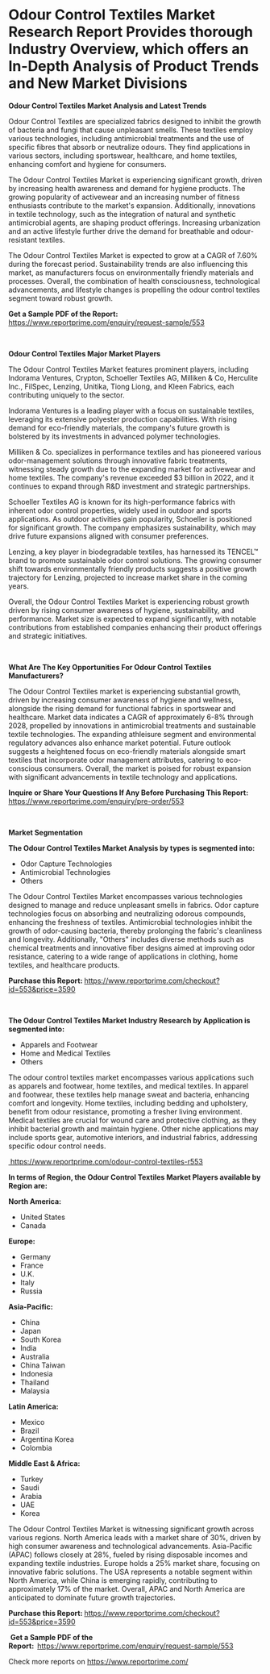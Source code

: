 <p><h1>Odour Control Textiles Market Research Report Provides thorough Industry Overview, which offers an In-Depth Analysis of Product Trends and New Market Divisions</h1></p><p><strong>Odour Control Textiles Market Analysis and Latest Trends</strong></p>
<p><p>Odour Control Textiles are specialized fabrics designed to inhibit the growth of bacteria and fungi that cause unpleasant smells. These textiles employ various technologies, including antimicrobial treatments and the use of specific fibres that absorb or neutralize odours. They find applications in various sectors, including sportswear, healthcare, and home textiles, enhancing comfort and hygiene for consumers.</p><p>The Odour Control Textiles Market is experiencing significant growth, driven by increasing health awareness and demand for hygiene products. The growing popularity of activewear and an increasing number of fitness enthusiasts contribute to the market's expansion. Additionally, innovations in textile technology, such as the integration of natural and synthetic antimicrobial agents, are shaping product offerings. Increasing urbanization and an active lifestyle further drive the demand for breathable and odour-resistant textiles.</p><p>The Odour Control Textiles Market is expected to grow at a CAGR of 7.60% during the forecast period. Sustainability trends are also influencing this market, as manufacturers focus on environmentally friendly materials and processes. Overall, the combination of health consciousness, technological advancements, and lifestyle changes is propelling the odour control textiles segment toward robust growth.</p></p>
<p><strong>Get a Sample PDF of the Report:&nbsp;</strong> <a href="https://www.reportprime.com/enquiry/request-sample/553?utm_campaign=2464&utm_medium=2&utm_source=Github&utm_content=ia&utm_term=18032025&utm_id=odour-control-textiles">https://www.reportprime.com/enquiry/request-sample/553</a></p>
<p>&nbsp;</p>
<p><strong>Odour Control Textiles Major Market Players</strong></p>
<p><p>The Odour Control Textiles Market features prominent players, including Indorama Ventures, Crypton, Schoeller Textiles AG, Milliken & Co, Herculite Inc., FilSpec, Lenzing, Unitika, Tiong Liong, and Kleen Fabrics, each contributing uniquely to the sector.</p><p>Indorama Ventures is a leading player with a focus on sustainable textiles, leveraging its extensive polyester production capabilities. With rising demand for eco-friendly materials, the company's future growth is bolstered by its investments in advanced polymer technologies.</p><p>Milliken & Co. specializes in performance textiles and has pioneered various odor-management solutions through innovative fabric treatments, witnessing steady growth due to the expanding market for activewear and home textiles. The company's revenue exceeded $3 billion in 2022, and it continues to expand through R&D investment and strategic partnerships.</p><p>Schoeller Textiles AG is known for its high-performance fabrics with inherent odor control properties, widely used in outdoor and sports applications. As outdoor activities gain popularity, Schoeller is positioned for significant growth. The company emphasizes sustainability, which may drive future expansions aligned with consumer preferences.</p><p>Lenzing, a key player in biodegradable textiles, has harnessed its TENCEL™ brand to promote sustainable odor control solutions. The growing consumer shift towards environmentally friendly products suggests a positive growth trajectory for Lenzing, projected to increase market share in the coming years.</p><p>Overall, the Odour Control Textiles Market is experiencing robust growth driven by rising consumer awareness of hygiene, sustainability, and performance. Market size is expected to expand significantly, with notable contributions from established companies enhancing their product offerings and strategic initiatives.</p></p>
<p>&nbsp;</p>
<p><strong>What Are The Key Opportunities For Odour Control Textiles Manufacturers?</strong></p>
<p><p>The Odour Control Textiles market is experiencing substantial growth, driven by increasing consumer awareness of hygiene and wellness, alongside the rising demand for functional fabrics in sportswear and healthcare. Market data indicates a CAGR of approximately 6-8% through 2028, propelled by innovations in antimicrobial treatments and sustainable textile technologies. The expanding athleisure segment and environmental regulatory advances also enhance market potential. Future outlook suggests a heightened focus on eco-friendly materials alongside smart textiles that incorporate odor management attributes, catering to eco-conscious consumers. Overall, the market is poised for robust expansion with significant advancements in textile technology and applications.</p></p>
<p><strong>Inquire or Share Your Questions If Any Before Purchasing This Report:</strong> <a href="https://www.reportprime.com/enquiry/pre-order/553?utm_campaign=2464&utm_medium=2&utm_source=Github&utm_content=ia&utm_term=18032025&utm_id=odour-control-textiles">https://www.reportprime.com/enquiry/pre-order/553</a></p>
<p>&nbsp;</p>
<p><strong>Market Segmentation</strong></p>
<p><strong>The Odour Control Textiles Market Analysis by types is segmented into:</strong></p>
<p><ul><li>Odor Capture Technologies</li><li>Antimicrobial Technologies</li><li>Others</li></ul></p>
<p><p>The Odour Control Textiles Market encompasses various technologies designed to manage and reduce unpleasant smells in fabrics. Odor capture technologies focus on absorbing and neutralizing odorous compounds, enhancing the freshness of textiles. Antimicrobial technologies inhibit the growth of odor-causing bacteria, thereby prolonging the fabric's cleanliness and longevity. Additionally, "Others" includes diverse methods such as chemical treatments and innovative fiber designs aimed at improving odor resistance, catering to a wide range of applications in clothing, home textiles, and healthcare products.</p></p>
<p><strong>Purchase this Report:&nbsp;</strong><a href="https://www.reportprime.com/checkout?id=553&price=3590&utm_campaign=2464&utm_medium=2&utm_source=Github&utm_content=ia&utm_term=18032025&utm_id=odour-control-textiles">https://www.reportprime.com/checkout?id=553&price=3590</a></p>
<p>&nbsp;</p>
<p><strong>The Odour Control Textiles Market Industry Research by Application is segmented into:</strong></p>
<p><ul><li>Apparels and Footwear</li><li>Home and Medical Textiles</li><li>Others</li></ul></p>
<p><p>The odour control textiles market encompasses various applications such as apparels and footwear, home textiles, and medical textiles. In apparel and footwear, these textiles help manage sweat and bacteria, enhancing comfort and longevity. Home textiles, including bedding and upholstery, benefit from odour resistance, promoting a fresher living environment. Medical textiles are crucial for wound care and protective clothing, as they inhibit bacterial growth and maintain hygiene. Other niche applications may include sports gear, automotive interiors, and industrial fabrics, addressing specific odour control needs.</p></p>
<p><a href="https://www.reportprime.com/odour-control-textiles-r553?utm_campaign=2464&utm_medium=2&utm_source=Github&utm_content=ia&utm_term=18032025&utm_id=odour-control-textiles">&nbsp;https://www.reportprime.com/odour-control-textiles-r553</a></p>
<p><strong>In terms of Region, the Odour Control Textiles Market Players available by Region are:</strong></p>
<p>
    <p> <strong> North America: </strong>
        <ul>
            <li>United States</li>
            <li>Canada</li>
        </ul>
        </p> 
    <p> <strong> Europe: </strong>
        <ul>
            <li>Germany</li>
            <li>France</li>
            <li>U.K.</li>
            <li>Italy</li>
            <li>Russia</li>
        </ul>
        </p> 
    <p> <strong> Asia-Pacific: </strong>
        <ul>
            <li>China</li>
            <li>Japan</li>
            <li>South Korea</li>
            <li>India</li>
            <li>Australia</li>
            <li>China Taiwan</li>
            <li>Indonesia</li>
            <li>Thailand</li>
            <li>Malaysia</li>
        </ul>
        </p> 
    <p> <strong> Latin America: </strong>
        <ul>
            <li>Mexico</li>
            <li>Brazil</li>
            <li>Argentina Korea</li>
            <li>Colombia</li>
        </ul>
        </p> 
    <p> <strong> Middle East & Africa: </strong>
        <ul>
            <li>Turkey</li>
            <li>Saudi</li>
            <li>Arabia</li>
            <li>UAE</li>
            <li>Korea</li>
        </ul>
    </p>
    </p>
<p><p>The Odour Control Textiles Market is witnessing significant growth across various regions. North America leads with a market share of 30%, driven by high consumer awareness and technological advancements. Asia-Pacific (APAC) follows closely at 28%, fueled by rising disposable incomes and expanding textile industries. Europe holds a 25% market share, focusing on innovative fabric solutions. The USA represents a notable segment within North America, while China is emerging rapidly, contributing to approximately 17% of the market. Overall, APAC and North America are anticipated to dominate future growth trajectories.</p></p>
<p><strong>Purchase this Report: </strong><a href="https://www.reportprime.com/checkout?id=553&price=3590&utm_campaign=2464&utm_medium=2&utm_source=Github&utm_content=ia&utm_term=18032025&utm_id=odour-control-textiles">https://www.reportprime.com/checkout?id=553&price=3590</a></p>
<p>&nbsp;<strong>Get a Sample PDF of the Report:&nbsp;&nbsp;</strong><a href="https://www.reportprime.com/enquiry/request-sample/553?utm_campaign=2464&utm_medium=2&utm_source=Github&utm_content=ia&utm_term=18032025&utm_id=odour-control-textiles">https://www.reportprime.com/enquiry/request-sample/553</a></p>
<p><strong></strong></p>
<p>Check more reports on <a href="https://www.reportprime.com/?utm_campaign=2464&utm_medium=2&utm_source=Github&utm_content=ia&utm_term=18032025&utm_id=odour-control-textiles">https://www.reportprime.com/</a></p>